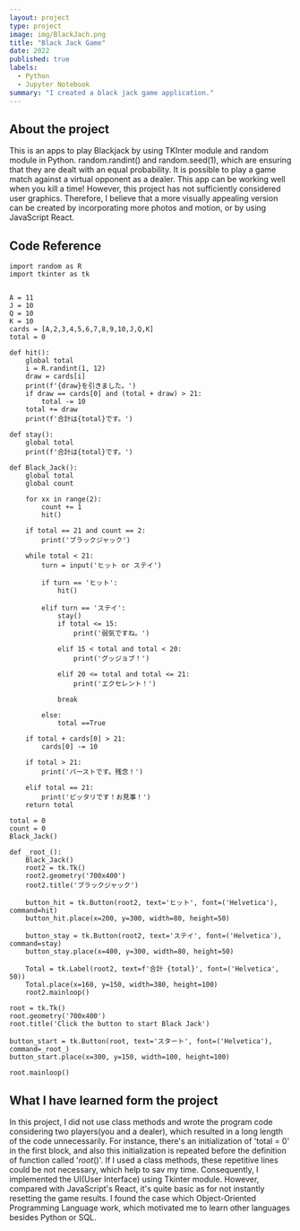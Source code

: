 ```yaml
---
layout: project
type: project
image: img/BlackJach.png
title: "Black Jack Game"
date: 2022
published: true
labels:
  - Python
  - Jupyter Notebook
summary: "I created a black jack game application."
---
```




## About the project
This is an apps to play Blackjack by using TKInter module and random module in Python.
random.randint() and random.seed(1), which are ensuring that they are dealt with an equal probability.
It is possible to play a game match against a virtual opponent as a dealer.
This app can be working well when you kill a time!
However, this project has not sufficiently considered user graphics. Therefore, I believe that a more visually appealing version can be created by incorporating more photos and motion, or by using JavaScript React.


## Code Reference
```
import random as R
import tkinter as tk


A = 11
J = 10
Q = 10
K = 10
cards = [A,2,3,4,5,6,7,8,9,10,J,Q,K]
total = 0
```
```
def hit():
    global total
    i = R.randint(1, 12)
    draw = cards[i]
    print(f'{draw}を引きました。')
    if draw == cards[0] and (total + draw) > 21:
        total -= 10
    total += draw
    print(f'合計は{total}です。')
```
```
def stay():
    global total
    print(f'合計は{total}です。')
```
```
def Black_Jack():
    global total
    global count

    for xx in range(2):
        count += 1
        hit()
    
    if total == 21 and count == 2:
        print('ブラックジャック')
    
    while total < 21:
        turn = input('ヒット or ステイ')
        
        if turn == 'ヒット':
            hit()
            
        elif turn == 'ステイ':
            stay()
            if total <= 15:
                print('弱気ですね。')
                
            elif 15 < total and total < 20:
                print('グッジョブ！')
                
            elif 20 <= total and total <= 21:
                print('エクセレント！')
                
            break
            
        else:
            total ==True
            
    if total + cards[0] > 21:
        cards[0] -= 10
    
    if total > 21:
        print('バーストです。残念！')
        
    elif total == 21:
        print('ピッタリです！お見事！')
    return total
```

```
total = 0
count = 0
Black_Jack()
```

```
def _root_():
    Black_Jack()
    root2 = tk.Tk()
    root2.geometry('700x400')
    root2.title('ブラックジャック')

    button_hit = tk.Button(root2, text='ヒット', font=('Helvetica'), command=hit)
    button_hit.place(x=200, y=300, width=80, height=50)

    button_stay = tk.Button(root2, text='ステイ', font=('Helvetica'), command=stay)
    button_stay.place(x=400, y=300, width=80, height=50)

    Total = tk.Label(root2, text=f'合計 {total}', font=('Helvetica', 50))
    Total.place(x=160, y=150, width=380, height=100)
    root2.mainloop()
    
root = tk.Tk()
root.geometry('700x400')
root.title('Click the button to start Black Jack')

button_start = tk.Button(root, text='スタート', font=('Helvetica'), command=_root_)
button_start.place(x=300, y=150, width=100, height=100)

root.mainloop()
```

## What I have learned form the project
In this project, I did not use class methods and wrote the program code considering two players(you and a dealer), which resulted in a long length of the code unnecessarily. For instance, there's an initialization of 'total = 0' in the first block, and also this initialization is repeated before the definition of function called '_root_()'. If I used a class methods, these repetitive lines could be not necessary, which help to sav my time. Consequently, I implemented the UI(User Interface) using Tkinter module.
However, compared with JavaScript's React, it's quite basic as for not instantly resetting the game results.
I found the case which Object-Oriented Programming Language work, which motivated me to learn other languages besides Python or SQL.
